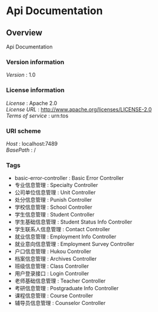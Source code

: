# Api Documentation


<a name="overview"></a>
## Overview
Api Documentation


### Version information
*Version* : 1.0


### License information
*License* : Apache 2.0  
*License URL* : http://www.apache.org/licenses/LICENSE-2.0  
*Terms of service* : urn:tos


### URI scheme
*Host* : localhost:7489  
*BasePath* : /


### Tags

* basic-error-controller : Basic Error Controller
* 专业信息管理 : Specialty Controller
* 公司单位信息管理 : Unit Controller
* 处分信息管理 : Punish Controller
* 学校信息管理 : School Controller
* 学生信息管理 : Student Controller
* 学生基础信息管理 : Student Status Info Controller
* 学生联系人信息管理 : Contact Controller
* 就业信息管理 : Employment Info Controller
* 就业意向信息管理 : Employment Survey Controller
* 户口信息管理 : Hukou Controller
* 档案信息管理 : Archives Controller
* 班级信息管理 : Class Controller
* 用户登录接口 : Login Controller
* 老师基础信息管理 : Teacher Controller
* 考研信息管理 : Postgraduate Info Controller
* 课程信息管理 : Course Controller
* 辅导员信息管理 : Counselor Controller



